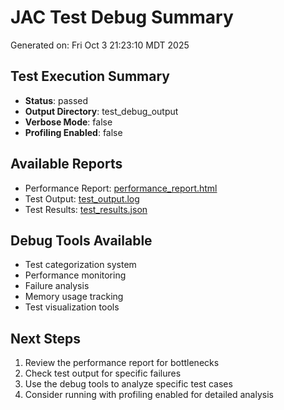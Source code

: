 # JAC Test Debug Summary

Generated on: Fri Oct  3 21:23:10 MDT 2025

## Test Execution Summary
- **Status**: passed
- **Output Directory**: test_debug_output
- **Verbose Mode**: false
- **Profiling Enabled**: false

## Available Reports
- Performance Report: [performance_report.html](performance_report.html)
- Test Output: [test_output.log](../test_output.log)
- Test Results: [test_results.json](../test_results.json)

## Debug Tools Available
- Test categorization system
- Performance monitoring
- Failure analysis
- Memory usage tracking
- Test visualization tools

## Next Steps
1. Review the performance report for bottlenecks
2. Check test output for specific failures
3. Use the debug tools to analyze specific test cases
4. Consider running with profiling enabled for detailed analysis

